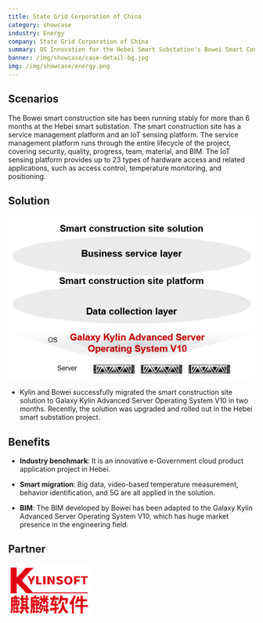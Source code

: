 ```yaml
---
title: State Grid Corporation of China
category: showcase
industry: Energy
company: State Grid Corporation of China
summary: OS Innovation for the Hebei Smart Substation's Bowei Smart Construction Site
banner: /img/showcase/case-detail-bg.jpg
img: /img/showcase/energy.png
---
```


<div class="markdown">

## **Scenarios**

The Bowei smart construction site has been running stably for more than 6 months at the Hebei smart substation. The smart construction site has a service management platform and an IoT sensing platform. The service management platform runs through the entire lifecycle of the project, covering security, quality, progress, team, material, and BIM. The IoT sensing platform provides up to 23 types of hardware access and related applications, such as access control, temperature monitoring, and positioning.

## **Solution**

<div align="center" class="case-img"><img src="./e4.png"/></div>

- Kylin and Bowei successfully migrated the smart construction site solution to Galaxy Kylin Advanced Server Operating System V10 in two months. Recently, the solution was upgraded and rolled out in the Hebei smart substation project.

## **Benefits**

- **Industry benchmark**: It is an innovative e-Government cloud product application project in Hebei.

- **Smart migration**: Big data, video-based temperature measurement, behavior identification, and 5G are all applied in the solution.

- **BIM**: The BIM developed by Bowei has been adapted to the Galaxy Kylin Advanced Server Operating System V10, which has huge market presence in the engineering field.

## Partner

<div ><img src="./qiling.png"/></div>

</div>
